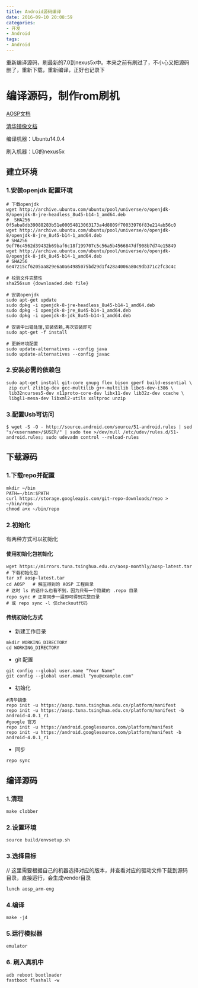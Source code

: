 ```yaml
---
title: Android源码编译
date: 2016-09-10 20:08:59
categories:
- 开发
- Android
tags:
- Android
---
```

重新编译源码，刷最新的7.0到nexus5x中。本来之前有刷过了，不小心又把源码删了，重新下载，重新编译，正好也记录下

<!--more-->

# 编译源码，制作rom刷机

[AOSP文档](https://source.android.com/source/initializing.html)

[清华镜像文档](https://mirrors.tuna.tsinghua.edu.cn/help/AOSP/)

编译机器：Ubuntu14.0.4

刷入机器：LG的nexus5x
## 建立环境

### 1.安装openjdk 配置环境

```
# 下载openjdk
wget http://archive.ubuntu.com/ubuntu/pool/universe/o/openjdk-8/openjdk-8-jre-headless_8u45-b14-1_amd64.deb
#  SHA256 0f5aba8db39088283b51e00054813063173a4d8809f70033976f83e214ab56c0
wget http://archive.ubuntu.com/ubuntu/pool/universe/o/openjdk-8/openjdk-8-jre_8u45-b14-1_amd64.deb
# SHA256 9ef76c4562d39432b69baf6c18f199707c5c56a5b4566847df908b7d74e15849
wget http://archive.ubuntu.com/ubuntu/pool/universe/o/openjdk-8/openjdk-8-jdk_8u45-b14-1_amd64.deb
# SHA256 6e47215cf6205aa829e6a0a64985075bd29d1f428a4006a80c9db371c2fc3c4c

# 校验文件完整性
sha256sum {downloaded.deb file}

# 安装openjdk
sudo apt-get update
sudo dpkg -i openjdk-8-jre-headless_8u45-b14-1_amd64.deb
sudo dpkg -i openjdk-8-jre_8u45-b14-1_amd64.deb
sudo dpkg -i openjdk-8-jdk_8u45-b14-1_amd64.deb

# 安装中出错处理,安装依赖,再次安装即可
sudo apt-get -f install

# 更新环境配置
sudo update-alternatives --config java
sudo update-alternatives --config javac
```

### 2.安装必需的依赖包
```
sudo apt-get install git-core gnupg flex bison gperf build-essential \
 zip curl zlib1g-dev gcc-multilib g++-multilib libc6-dev-i386 \
 lib32ncurses5-dev x11proto-core-dev libx11-dev lib32z-dev ccache \
 libgl1-mesa-dev libxml2-utils xsltproc unzip
```
### 3.配置Usb可访问
```
$ wget -S -O - http://source.android.com/source/51-android.rules | sed "s/<username>/$USER/" | sudo tee >/dev/null /etc/udev/rules.d/51-android.rules; sudo udevadm control --reload-rules
```

## 下载源码

### 1.下载repo并配置
```
mkdir ~/bin
PATH=~/bin:$PATH
curl https://storage.googleapis.com/git-repo-downloads/repo > ~/bin/repo
chmod a+x ~/bin/repo
```
### 2.初始化
有两种方式可以初始化

#### 使用初始化包初始化
```
wget https://mirrors.tuna.tsinghua.edu.cn/aosp-monthly/aosp-latest.tar # 下载初始化包
tar xf aosp-latest.tar
cd AOSP   # 解压得到的 AOSP 工程目录
# 这时 ls 的话什么也看不到，因为只有一个隐藏的 .repo 目录
repo sync # 正常同步一遍即可得到完整目录
# 或 repo sync -l 仅checkout代码
```
#### 传统初始化方式
- 新建工作目录
```
mkdir WORKING_DIRECTORY
cd WORKING_DIRECTORY
```
- git 配置
```
git config --global user.name "Your Name"
git config --global user.email "you@example.com"
```
- 初始化
```
#清华镜像
repo init -u https://aosp.tuna.tsinghua.edu.cn/platform/manifest
repo init -u https://aosp.tuna.tsinghua.edu.cn/platform/manifest -b android-4.0.1_r1
#google 官方
repo init -u https://android.googlesource.com/platform/manifest
repo init -u https://android.googlesource.com/platform/manifest -b android-4.0.1_r1
```
- 同步
```
repo sync
```

## 编译源码
### 1.清理
```
make clobber
```
### 2.设置环境
```
source build/envsetup.sh
```
### 3.选择目标
// 这里需要根据自己的机器选择对应的版本，并查看对应的驱动文件下载到源码目录，直接运行，会生成vendor目录
```
lunch aosp_arm-eng
```
### 4.编译
```
make -j4
```
### 5.运行模拟器
```
emulator
```
### 6. 刷入真机中
```
adb reboot bootloader
fastboot flashall -w
```
